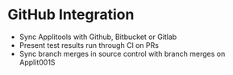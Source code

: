 # GitHub Integration

* Sync Applitools with Github, Bitbucket or Gitlab
* Present test results run through Cl on PRs
* Sync branch merges in source control with branch
merges on Applit001S